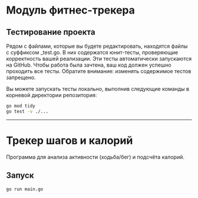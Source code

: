 # Модуль фитнес-трекера

## Тестирование проекта

Рядом с файлами, которые вы будете редактировать, находятся файлы с суффиксом _test.go. В них содержатся юнит-тесты, проверяющие корректность вашей реализации. Эти тесты автоматически запускаются на GitHub. Чтобы работа была зачтена, ваш код должен успешно проходить все тесты. Обратите внимание: изменять содержимое тестов запрещено.

Вы можете запускать тесты локально, выполнив следующие команды в корневой директории репозитория:

```bash
go mod tidy
go test -v ./...
```

---

# Трекер шагов и калорий

Программа для анализа активности (ходьба/бег) и подсчёта калорий.

## Запуск
```bash
go run main.go
